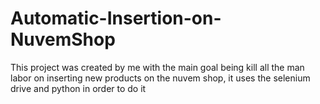 # Automatic-Insertion-on-NuvemShop
This project was created by me with the main goal being kill all the man labor on inserting new products on the nuvem shop, it uses the selenium drive and python in order to do it
